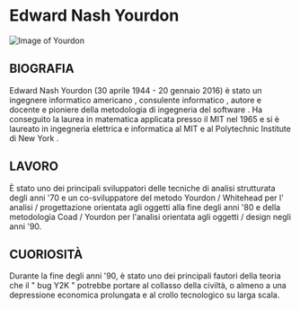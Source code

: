 
# Edward Nash Yourdon 
![Image of Yourdon](https://en.wikipedia.org/wiki/Edward_Yourdon#/media/File:Yourdon,_Edward_(2008).jpg)


## BIOGRAFIA
Edward Nash Yourdon (30 aprile 1944 - 20 gennaio 2016) è stato un ingegnere informatico americano , consulente informatico , autore e docente e pioniere della metodologia di ingegneria del software . Ha conseguito la laurea in matematica applicata presso il MIT nel 1965 e si è laureato in ingegneria elettrica e informatica al MIT e al Polytechnic Institute di New York .

## LAVORO
È stato uno dei principali sviluppatori delle tecniche di analisi strutturata degli anni '70 e un co-sviluppatore del metodo Yourdon / Whitehead per l' analisi / progettazione orientata agli oggetti alla fine degli anni '80 e della metodologia Coad / Yourdon per l'analisi orientata agli oggetti / design negli anni '90. 

## CUORIOSITÀ
Durante la fine degli anni '90, è stato uno dei principali fautori della teoria che il " bug Y2K " potrebbe portare al collasso della civiltà, o almeno a una depressione economica prolungata e al crollo tecnologico su larga scala.
